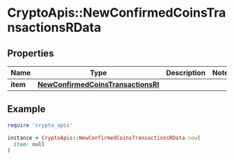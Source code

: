 # CryptoApis::NewConfirmedCoinsTransactionsRData

## Properties

| Name | Type | Description | Notes |
| ---- | ---- | ----------- | ----- |
| **item** | [**NewConfirmedCoinsTransactionsRI**](NewConfirmedCoinsTransactionsRI.md) |  |  |

## Example

```ruby
require 'crypto_apis'

instance = CryptoApis::NewConfirmedCoinsTransactionsRData.new(
  item: null
)
```

